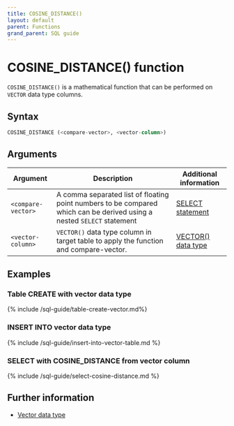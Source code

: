 ```yaml
---
title: COSINE_DISTANCE()
layout: default
parent: Functions
grand_parent: SQL guide
---
```

# COSINE_DISTANCE() function

`COSINE_DISTANCE()` is a mathematical function that can be performed on `VECTOR` data type columns.

## Syntax

```sql
COSINE_DISTANCE (<compare-vector>, <vector-column>)
```

## Arguments

| Argument | Description | Additional information |
|---|---|---|
| `<compare-vector>` | A comma separated list of floating point numbers to be compared which can be derived using a nested `SELECT` statement | [SELECT statement](/docs/sql-guide/statements/statement-select) |
| `<vector-column>` | `VECTOR()` data type column in target table to apply the function and compare-vector. | [VECTOR() data type](/docs/sql-guide/data-types/data-type-vector) |

## Examples

### Table CREATE with vector data type

{% include /sql-guide/table-create-vector.md%}

### INSERT INTO vector data type

{% include /sql-guide/insert-into-vector-table.md %}

### SELECT with COSINE_DISTANCE from vector column

{% include /sql-guide/select-cosine-distance.md %}

## Further information

* [Vector data type](/docs/sql-guide/data-types/data-type-vector)
